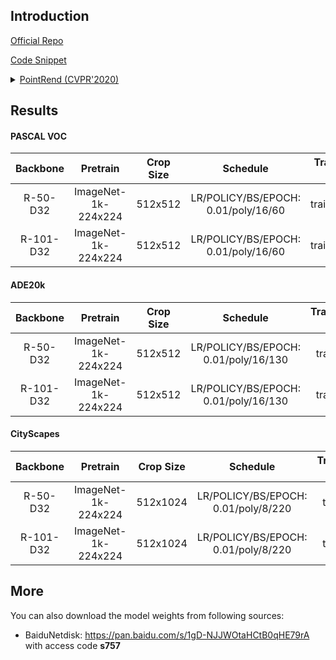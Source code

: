 ## Introduction

<a href="https://github.com/facebookresearch/detectron2/tree/master/projects/PointRend">Official Repo</a>

<a href="https://github.com/SegmentationBLWX/sssegmentation/blob/main/ssseg/modules/models/segmentors/pointrend/pointrend.py">Code Snippet</a>

<details>
<summary align="left"><a href="https://arxiv.org/pdf/1912.08193.pdf">PointRend (CVPR'2020)</a></summary>

```latex
@inproceedings{kirillov2020pointrend,
    title={Pointrend: Image segmentation as rendering},
    author={Kirillov, Alexander and Wu, Yuxin and He, Kaiming and Girshick, Ross},
    booktitle={Proceedings of the IEEE/CVF conference on computer vision and pattern recognition},
    pages={9799--9808},
    year={2020}
}
```

</details>


## Results

#### PASCAL VOC
| Backbone  | Pretrain               | Crop Size  | Schedule                             | Train/Eval Set  | mIoU   | Download                                                                                                                                                                                                                                                                                                                                                                                             |
| :-:       | :-:                    | :-:        | :-:                                  | :-:             | :-:    | :-:                                                                                                                                                                                                                                                                                                                                                                                                  |
| R-50-D32  | ImageNet-1k-224x224    | 512x512    | LR/POLICY/BS/EPOCH: 0.01/poly/16/60  | trainaug/val    | 69.84% | [cfg](https://raw.githubusercontent.com/SegmentationBLWX/sssegmentation/main/ssseg/configs/pointrend/pointrend_resnet50_voc.py) &#124; [model](https://github.com/SegmentationBLWX/modelstore/releases/download/ssseg_pointrend/pointrend_resnet50_voc_train.pth) &#124; [log](https://github.com/SegmentationBLWX/modelstore/releases/download/ssseg_pointrend/pointrend_resnet50_voc_train.log)    |
| R-101-D32 | ImageNet-1k-224x224    | 512x512    | LR/POLICY/BS/EPOCH: 0.01/poly/16/60  | trainaug/val    | 72.31% | [cfg](https://raw.githubusercontent.com/SegmentationBLWX/sssegmentation/main/ssseg/configs/pointrend/pointrend_resnet101_voc.py) &#124; [model](https://github.com/SegmentationBLWX/modelstore/releases/download/ssseg_pointrend/pointrend_resnet101_voc_train.pth) &#124; [log](https://github.com/SegmentationBLWX/modelstore/releases/download/ssseg_pointrend/pointrend_resnet101_voc_train.log) |

#### ADE20k
| Backbone  | Pretrain               | Crop Size  | Schedule                             | Train/Eval Set  | mIoU   | Download                                                                                                                                                                                                                                                                                                                                                                                                      |
| :-:       | :-:                    | :-:        | :-:                                  | :-:             | :-:    | :-:                                                                                                                                                                                                                                                                                                                                                                                                           |
| R-50-D32  | ImageNet-1k-224x224    | 512x512    | LR/POLICY/BS/EPOCH: 0.01/poly/16/130 | train/val       | 37.80% | [cfg](https://raw.githubusercontent.com/SegmentationBLWX/sssegmentation/main/ssseg/configs/pointrend/pointrend_resnet50_ade20k.py) &#124; [model](https://github.com/SegmentationBLWX/modelstore/releases/download/ssseg_pointrend/pointrend_resnet50_ade20k_train.pth) &#124; [log](https://github.com/SegmentationBLWX/modelstore/releases/download/ssseg_pointrend/pointrend_resnet50_ade20k_train.log)    |
| R-101-D32 | ImageNet-1k-224x224    | 512x512    | LR/POLICY/BS/EPOCH: 0.01/poly/16/130 | train/val       | 40.26% | [cfg](https://raw.githubusercontent.com/SegmentationBLWX/sssegmentation/main/ssseg/configs/pointrend/pointrend_resnet101_ade20k.py) &#124; [model](https://github.com/SegmentationBLWX/modelstore/releases/download/ssseg_pointrend/pointrend_resnet101_ade20k_train.pth) &#124; [log](https://github.com/SegmentationBLWX/modelstore/releases/download/ssseg_pointrend/pointrend_resnet101_ade20k_train.log) |

#### CityScapes
| Backbone  | Pretrain               | Crop Size  | Schedule                             | Train/Eval Set  | mIoU   | Download                                                                                                                                                                                                                                                                                                                                                                                                                  |
| :-:       | :-:                    | :-:        | :-:                                  | :-:             | :-:    | :-:                                                                                                                                                                                                                                                                                                                                                                                                                       |
| R-50-D32  | ImageNet-1k-224x224    | 512x1024   | LR/POLICY/BS/EPOCH: 0.01/poly/8/220  | train/val       | 76.89% | [cfg](https://raw.githubusercontent.com/SegmentationBLWX/sssegmentation/main/ssseg/configs/pointrend/pointrend_resnet50_cityscapes.py) &#124; [model](https://github.com/SegmentationBLWX/modelstore/releases/download/ssseg_pointrend/pointrend_resnet50_cityscapes_train.pth) &#124; [log](https://github.com/SegmentationBLWX/modelstore/releases/download/ssseg_pointrend/pointrend_resnet50_cityscapes_train.log)    |
| R-101-D32 | ImageNet-1k-224x224    | 512x1024   | LR/POLICY/BS/EPOCH: 0.01/poly/8/220  | train/val       | 78.80% | [cfg](https://raw.githubusercontent.com/SegmentationBLWX/sssegmentation/main/ssseg/configs/pointrend/pointrend_resnet101_cityscapes.py) &#124; [model](https://github.com/SegmentationBLWX/modelstore/releases/download/ssseg_pointrend/pointrend_resnet101_cityscapes_train.pth) &#124; [log](https://github.com/SegmentationBLWX/modelstore/releases/download/ssseg_pointrend/pointrend_resnet101_cityscapes_train.log) |


## More
You can also download the model weights from following sources:
- BaiduNetdisk: https://pan.baidu.com/s/1gD-NJJWOtaHCtB0qHE79rA with access code **s757**